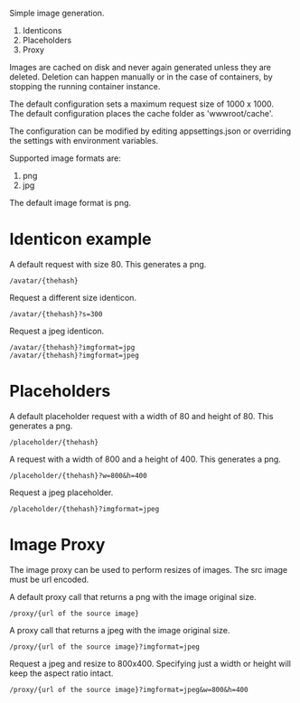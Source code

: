 Simple image generation.

1. Identicons
2. Placeholders
3. Proxy

Images are cached on disk and never again generated unless they are deleted.   Deletion can happen manually or in the case of containers, by stopping the running container instance.

The default configuration sets a maximum request size of 1000 x 1000.  
The default configuration places the cache folder as 'wwwroot/cache'.

The configuration can be modified by editing appsettings.json or overriding the settings with environment variables.

Supported image formats are:
1. png
2. jpg

The default image format is png.

# Identicon example

A default request with size 80.   This generates a png.
```
/avatar/{thehash}
```

Request a different size identicon.
```
/avatar/{thehash}?s=300
```

Request a jpeg identicon.
```
/avatar/{thehash}?imgformat=jpg
/avatar/{thehash}?imgformat=jpeg
```

# Placeholders

A default placeholder request with a width of 80 and height of 80.   This generates a png.

```
/placeholder/{thehash}
```

A request with a width of 800 and a height of 400.  This generates a png.
```
/placeholder/{thehash}?w=800&h=400
```

Request a jpeg placeholder.

```
/placeholder/{thehash}?imgformat=jpeg
```


# Image Proxy

The image proxy can be used to perform resizes of images.   The src image must be url encoded.   

A default proxy call that returns a png with the image original size.

```
/proxy/{url of the source image}
```

A proxy call that returns a jpeg with the image original size.

```
/proxy/{url of the source image}?imgformat=jpeg
```


Request a jpeg and resize to 800x400. Specifying just a width or height will keep the aspect ratio intact.
```
/proxy/{url of the source image}?imgformat=jpeg&w=800&h=400
```


